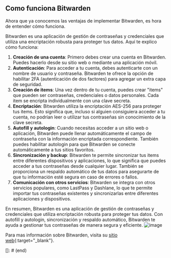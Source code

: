 ## Como funciona Bitwarden

Ahora que ya conocemos las ventajas de implementar Bitwarden, es hora de entender cómo funciona.

Bitwarden es una aplicación de gestión de contraseñas y credenciales que utiliza una encriptación robusta para proteger tus datos. Aquí te explico cómo funciona:

1. **Creación de una cuenta**: Primero debes crear una cuenta en Bitwarden. Puedes hacerlo desde su sitio web o mediante una aplicación móvil.
2. **Autenticación**: Para acceder a tu cuenta, debes autenticarte con un nombre de usuario y contraseña. Bitwarden te ofrece la opción de habilitar 2FA (autenticación de dos factores) para agregar un extra capa de seguridad.
3. **Creación de items**: Una vez dentro de tu cuenta, puedes crear "items" que pueden ser contraseñas, credenciales o datos personales. Cada item se encripta individualmente con una clave secreta.
4. **Encriptación**: Bitwarden utiliza la encriptación AES-256 para proteger tus items. Esto significa que, incluso si alguien consiguiera acceder a tu cuenta, no podrían leer o utilizar tus contraseñas sin conocimiento de la clave secreta.
5. **Autofill y autologin**: Cuando necesitas acceder a un sitio web o aplicación, Bitwarden puede llenar automáticamente el campo de contraseña con la información encriptada correspondiente. También puedes habilitar autologin para que Bitwarden se conecte automáticamente a tus sitios favoritos.
6. **Sincronización y backup**: Bitwarden te permite sincronizar tus items entre diferentes dispositivos y aplicaciones, lo que significa que puedes acceder a tus contraseñas desde cualquier lugar. También se proporciona un respaldo automático de tus datos para asegurarte de que tu información esté segura en caso de errores o fallos.
7. **Comunicación con otros servicios**: Bitwarden se integra con otros servicios populares, como LastPass y Dashlane, lo que te permite importar tus contraseñas existentes y sincronizarlas entre diferentes aplicaciones y dispositivos.
   
En resumen, Bitwarden es una aplicación de gestión de contraseñas y credenciales que utiliza encriptación robusta para proteger tus datos. Con autofill y autologin, sincronización y respaldo automático, Bitwarden te ayuda a gestionar tus contraseñas de manera segura y eficiente.
![image](https://rms-api-alpha.dsroma.info/v1/q/URS-Wj.goal-image)


Para mas información sobre Bitwarden, visita su [sitio web](https://bitwarden.com/){:target="_blank"}.

[]: # (end)